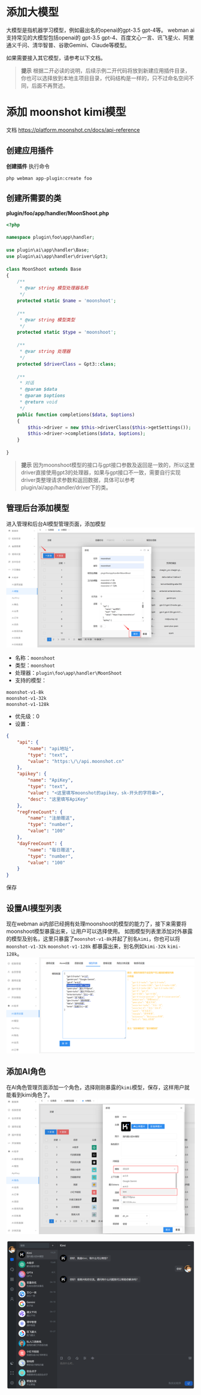 # 添加大模型

大模型是指机器学习模型，例如最出名的openai的gpt-3.5 gpt-4等。
webman ai支持常见的大模型包括openai的 gpt-3.5 gpt-4、百度文心一言、讯飞星火、阿里通义千问、清华智普、谷歌Gemini、Claude等模型。

如果需要接入其它模型，请参考以下文档。

> **提示**
> 根据二开必读的说明，后续示例二开代码将放到新建应用插件目录，你也可以选择放到本地主项目目录，代码结构是一样的，只不过命名空间不同，后面不再赘述。

# 添加 moonshot kimi模型
文档 https://platform.moonshot.cn/docs/api-reference

## 创建应用插件

**创建插件**
执行命令
```shell
php webman app-plugin:create foo
```

## 创建所需要的类

**plugin/foo/app/handler/MoonShoot.php**
```php
<?php

namespace plugin\foo\app\handler;

use plugin\ai\app\handler\Base;
use plugin\ai\app\handler\driver\Gpt3;

class MoonShoot extends Base
{
    /**
     * @var string 模型处理器名称
     */
    protected static $name = 'moonshoot';

    /**
     * @var string 模型类型
     */
    protected static $type = 'moonshoot';

    /**
     * @var string 处理器
     */
    protected $driverClass = Gpt3::class;

    /**
     * 对话
     * @param $data
     * @param $options
     * @return void
     */
    public function completions($data, $options)
    {
        $this->driver = new $this->driverClass($this->getSettings());
        $this->driver->completions($data, $options);
    }

}
```

> **提示**
> 因为moonshoot模型的接口与gpt接口参数及返回是一致的，所以这里driver直接使用gpt3的处理器，如果与gpt接口不一致，需要自行实现driver类整理请求参数和返回数据，具体可以参考plugin/ai/app/handler/driver下的类。

## 管理后台添加模型

进入管理和后台AI模型管理页面，添加模型
![img.png](../img/ai-model-setting.png)

* 名称：`moonshoot`  
* 类型：`moonshoot`  
* 处理器：`plugin\foo\app\handler\MoonShoot`  
* 支持的模型：
```
moonshot-v1-8k
moonshot-v1-32k
moonshot-v1-128k
```
* 优先级：0  
* 设置：
```json
{
    "api": {
        "name": "api地址",
        "type": "text",
        "value": "https:\/\/api.moonshot.cn"
    },
    "apikey": {
        "name": "ApiKey",
        "type": "text",
        "value": "<这里填写moonshot的apikey，sk-开头的字符串>",
        "desc": "这里填写ApiKey"
    },
    "regFreeCount": {
        "name": "注册赠送",
        "type": "number",
        "value": "100"
    },
    "dayFreeCount": {
        "name": "每日赠送",
        "type": "number",
        "value": "100"
    }
}
```
保存

## 设置AI模型列表
现在webman ai内部已经拥有处理moonshoot的模型的能力了，接下来需要将moonshoot模型暴露出来，让用户可以选择使用。
如图模型列表里添加对外暴露的模型及别名，这里只暴露了`moonshot-v1-8k`并起了别名`kimi`，你也可以将 `moonshot-v1-32k` `moonshot-v1-128k` 都暴露出来，别名例如`kimi-32k` `kimi-128k`。
![img.png](../img/ai-setting-model-list.png)

## 添加AI角色
在AI角色管理页面添加一个角色，选择刚刚暴露的`kimi`模型，保存，这样用户就能看到kimi角色了。
![ai-role-setting.png](../img/ai-role-setting.png)

![index-kimi.png](../img/index-kimi.png)
